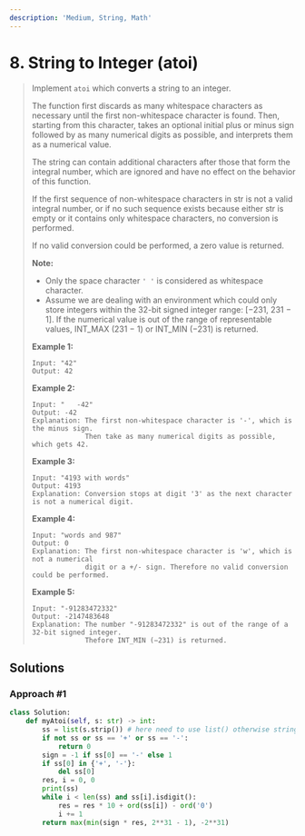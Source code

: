 ```yaml
---
description: 'Medium, String, Math'
---
```


# 8. String to Integer \(atoi\)

> Implement `atoi` which converts a string to an integer.
>
> The function first discards as many whitespace characters as necessary until the first non-whitespace character is found. Then, starting from this character, takes an optional initial plus or minus sign followed by as many numerical digits as possible, and interprets them as a numerical value.
>
> The string can contain additional characters after those that form the integral number, which are ignored and have no effect on the behavior of this function.
>
> If the first sequence of non-whitespace characters in str is not a valid integral number, or if no such sequence exists because either str is empty or it contains only whitespace characters, no conversion is performed.
>
> If no valid conversion could be performed, a zero value is returned.
>
> **Note:**
>
> * Only the space character `' '` is considered as whitespace character.
> * Assume we are dealing with an environment which could only store integers within the 32-bit signed integer range: \[−231,  231 − 1\]. If the numerical value is out of the range of representable values, INT\_MAX \(231 − 1\) or INT\_MIN \(−231\) is returned.
>
> **Example 1:**
>
> ```text
> Input: "42"
> Output: 42
> ```
>
> **Example 2:**
>
> ```text
> Input: "   -42"
> Output: -42
> Explanation: The first non-whitespace character is '-', which is the minus sign.
>              Then take as many numerical digits as possible, which gets 42.
> ```
>
> **Example 3:**
>
> ```text
> Input: "4193 with words"
> Output: 4193
> Explanation: Conversion stops at digit '3' as the next character is not a numerical digit.
> ```
>
> **Example 4:**
>
> ```text
> Input: "words and 987"
> Output: 0
> Explanation: The first non-whitespace character is 'w', which is not a numerical 
>              digit or a +/- sign. Therefore no valid conversion could be performed.
> ```
>
> **Example 5:**
>
> ```text
> Input: "-91283472332"
> Output: -2147483648
> Explanation: The number "-91283472332" is out of the range of a 32-bit signed integer.
>              Thefore INT_MIN (−231) is returned.
> ```

## Solutions

### Approach \#1

```python
class Solution:
    def myAtoi(self, s: str) -> int:
        ss = list(s.strip()) # here need to use list() otherwise string does not allow del
        if not ss or ss == '+' or ss == '-':
            return 0
        sign = -1 if ss[0] == '-' else 1
        if ss[0] in {'+', '-'}:
            del ss[0]
        res, i = 0, 0
        print(ss)
        while i < len(ss) and ss[i].isdigit():
            res = res * 10 + ord(ss[i]) - ord('0')
            i += 1
        return max(min(sign * res, 2**31 - 1), -2**31)
```


